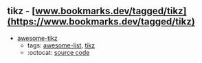 tikz - [www.bookmarks.dev/tagged/tikz](https://www.bookmarks.dev/tagged/tikz)
---
* [awesome-tikz](https://github.com/xiaohanyu/awesome-tikz#readme)
    * tags: [awesome-list](../tagged/awesome-list.md), [tikz](../tagged/tikz.md)
    * :octocat: [source code](https://github.com/xiaohanyu/awesome-tikz#readme)
